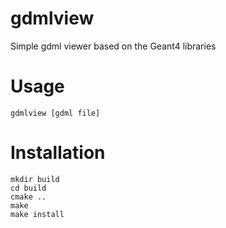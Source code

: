 # gdmlview

Simple gdml viewer based on the Geant4 libraries

# Usage

```
gdmlview [gdml file]
```

# Installation

```
mkdir build
cd build
cmake ..
make
make install
```

